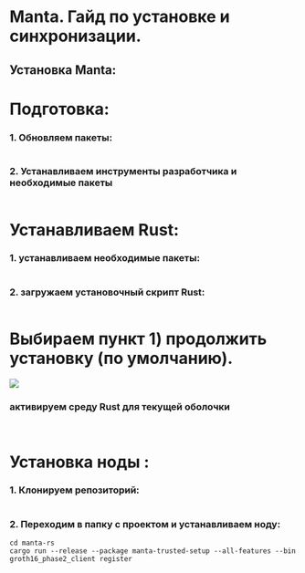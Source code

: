 # Manta. Гайд по установке и синхронизации.
## Установка Manta:

# Подготовка: 
### 1. Обновляем пакеты:
```shell  sudo apt update && sudo apt upgrade -y 
```

### 2. Устанавливаем инструменты разработчика и необходимые пакеты
```shell  sudo apt install pkg-config build-essential libssl-dev curl jq 
```

# Устанавливаем Rust:

### 1. устанавливаем необходимые пакеты:
```shell sudo apt install curl build-essential gcc make -y 
```

### 2. загружаем установочный скрипт Rust:
```shell curl --proto '=https' --tlsv1.2 -sSf https://sh.rustup.rs | sh 
```

# Выбираем пункт 1) продолжить установку (по умолчанию).
<img src = https://img2.teletype.in/files/52/fd/52fda65d-6438-4d73-abc9-09d896c49b8c.png>

### активируем среду Rust для текущей оболочки
```shell source ~/.profile 
```

```shell source ~/.cargo/env 
``` 

# Установка ноды :
 
### 1. Клонируем репозиторий:
```shell git clone https://github.com/Manta-Network/manta-rs.git 
```

### 2. Переходим в папку с проектом и устанавливаем ноду:
```shell
cd manta-rs
cargo run --release --package manta-trusted-setup --all-features --bin groth16_phase2_client register
```

